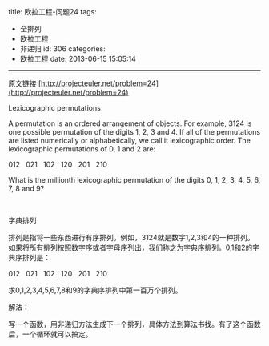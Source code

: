 title: 欧拉工程-问题24
tags:
  - 全排列
  - 欧拉工程
  - 非递归
id: 306
categories:
  - 欧拉工程
date: 2013-06-15 15:05:14
---

原文链接 [http://projecteuler.net/problem=24](http://projecteuler.net/problem=24)



Lexicographic permutations




A permutation is an ordered arrangement of objects. For example, 3124 is one possible permutation of the digits 1, 2, 3 and 4\. If all of the permutations are listed numerically or alphabetically, we call it lexicographic order. The lexicographic permutations of 0, 1 and 2 are:

012   021   102   120   201   210

What is the millionth lexicographic permutation of the digits 0, 1, 2, 3, 4, 5, 6, 7, 8 and 9?

&nbsp;

字典排列

排列是指将一些东西进行有序排列。例如，3124就是数字1,2,3和4的一种排列。如果将所有排列按照数字序或者字母序列出，我们称之为字典序排列。0,1和2的字典序排列是：

012   021   102   120   201   210

求0,1,2,3,4,5,6,7,8和9的字典序排列中第一百万个排列。

解法：

写一个函数，用非递归方法生成下一个排列，具体方法到算法书找。有了这个函数后，一个循环就可以搞定。

&nbsp;

